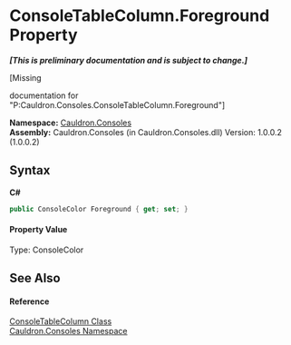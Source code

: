 # ConsoleTableColumn.Foreground Property 
 _**\[This is preliminary documentation and is subject to change.\]**_

\[Missing <summary> documentation for "P:Cauldron.Consoles.ConsoleTableColumn.Foreground"\]

**Namespace:**&nbsp;<a href="N_Cauldron_Consoles">Cauldron.Consoles</a><br />**Assembly:**&nbsp;Cauldron.Consoles (in Cauldron.Consoles.dll) Version: 1.0.0.2 (1.0.0.2)

## Syntax

**C#**<br />
``` C#
public ConsoleColor Foreground { get; set; }
```


#### Property Value
Type: ConsoleColor

## See Also


#### Reference
<a href="T_Cauldron_Consoles_ConsoleTableColumn">ConsoleTableColumn Class</a><br /><a href="N_Cauldron_Consoles">Cauldron.Consoles Namespace</a><br />